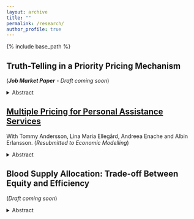 ```yaml
---
layout: archive
title: ""
permalink: /research/
author_profile: true
---
```


{% include base_path %}

## Truth-Telling in a Priority Pricing Mechanism
(_**Job Market Paper**_ - _Draft coming soon_)
<details>
  <summary>Abstract</summary>
  <p> This paper examines the effects of truth-telling on expected aggregate consumer welfare within a priority pricing (PP) mechanism. Traditional models typically assume that individuals will invariably misrepresent private information if it maximizes their payoff; however, a substantial body of evidence suggests otherwise. Considering this, the expected aggregate consumer welfare of PP is compared to that of uniform pricing schemes, using a model that accounts for truth-telling preferences. The findings indicate that a threshold proportion of non-truthful, low-need agents must be surpassed for PP to enhance welfare. This theoretical insight implies that implementing PP can be advantageous in populations with a low propensity for truth-telling but may reduce welfare in populations with a high propensity for truth-telling. This theory is tested through a pre-registered, online, survey-based experiment. Although the anticipated differential impact between high and low truth-telling groups was not observed, the results provide valuable insights for policy considerations.</p>
</details>

## [Multiple Pricing for Personal Assistance Services](https://lucris.lub.lu.se/ws/portalfiles/portal/182837996/WP21_14)
With Tommy Andersson, Lina Maria Ellegård, Andreea Enache and Albin Erlansson. (_Resubmitted to Economic Modelling_)
<details>
  <summary>Abstract</summary>
  <p>Third-party payers often reimburse health care providers based on prospectively set prices. Although a key motivation of prospective payment is to contain costs, this paper shows that this aspect crucially depends on the design of the pricing scheme due to the well-known incentives of patient selection (or “dumping”). This paper provides a general theoretical framework where heterogeneous users are served by either private for-profit or public providers, each paid an hourly compensation by a third-party payer. The private, but not the public providers may select patients. It is demonstrated that this realistic feature of the model implies that total costs depend on the number of prices. The features of the model are illustrated using the Swedish system of personal assistance services as a motivating example. Numerical results show that marginal adjustments to the current uniform pricing scheme would lead to substantial savings.</p>
</details>

## Blood Supply Allocation: Trade-off Between Equity and Efficiency
(_Draft coming soon_)
<details>
  <summary>Abstract</summary>
  <p>ABO blood type compatibility can be exploited to attain a more equitable allocation of blood supply across patients with differing blood types. However, in a steady state, pooling procedures that seek to equalize the proportion of patients that get treated across compatible blood types could have an adverse effect on the total flow rate of treated patients. To address this issue, in this paper I derive the criteria which would ensure an efficient allocation and prove that in pairwise iterative pooling procedures as long as this efficiency criterion is satisfied in each step in which blood types are pooled, the final allocation will not be inefficient.</p>
</details>

